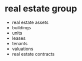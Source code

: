 # real estate group
- real estate assets
- buildings
- units
- leases
- tenants
- valuations
- real estate contracts
